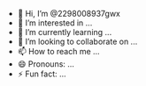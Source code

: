 - 👋 Hi, I’m @2298008937gwx
- 👀 I’m interested in ...
- 🌱 I’m currently learning ...
- 💞️ I’m looking to collaborate on ...
- 📫 How to reach me ...
- 😄 Pronouns: ...
- ⚡ Fun fact: ...

<!---
2298008937gwx/2298008937gwx is a ✨ special ✨ repository because its `README.md` (this file) appears on your GitHub profile.
You can click the Preview link to take a look at your changes.
--->
